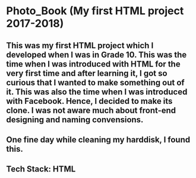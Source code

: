 # Photo_Book (My first HTML project 2017-2018)

## This was my first HTML project which I developed when I was in Grade 10. This was the time when I was introduced with HTML for the very first time and after learning it, I got so curious that I wanted to make something out of it. This was also the time when I was introduced with Facebook. Hence, I decided to make its clone. I was not aware much about front-end designing and naming convensions.

## One fine day while cleaning my harddisk, I found this.

## Tech Stack: HTML
